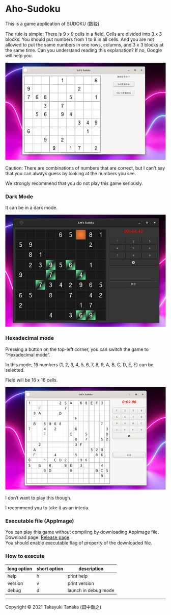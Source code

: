 Aho-Sudoku
====================================================================================================
This is a game application of SUDOKU (数独).

The rule is simple: There is 9 x 9 cells in a field.
Cells are divided into 3 x 3 blocks.
You should put numbers from 1 to 9 in all cells.
And you are not allowed to put the same numbers in one rows, columns, and 3 x 3 blocks at the same
time.
Can you understand reading this explanation?
If no, Google will help you.

![Image](screenshot-1.png)

Caution: There are combinations of numbers that are correct, but I can't say that you can always
guess by looking at the numbers you see.

We strongly recommend that you do not play this game seriously. 

### Dark Mode

It can be in a dark mode.

![Image](screenshot-4.png)

### Hexadecimal mode
Pressing a button on the top-left corner, you can switch the game to “Hexadecimal mode”.

In this mode, 16 numbers (1, 2, 3, 4, 5, 6, 7, 8, 9, A, B, C, D, E, F) can be selected.

Field will be 16 x 16 cells.

![Image](screenshot-3.png)

I don’t want to play this though.

I recommend you to take it as an interia.

### Executable file (AppImage)

You can play this game without compiling by downloading AppImage file.  
Download page: [Release page](https://github.com/aharotias2/aho-sudoku/releases).  
You should enable executable flag of property of the downloaded file.

### How to execute

| long option | short option | description          |
|-------------|--------------|----------------------|
| help        | h            | print help           |
| version     | v            | print version        |
| debug       | d            | launch in debug mode |

***

Copyright © 2021 Takayuki Tanaka (田中喬之)
